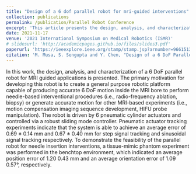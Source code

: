 ```yaml
---
title: "Design of a 6 dof parallel robot for mri-guided interventions"
collection: publications
permalink: /publication/Parallel Robot Conference
excerpt: 'This article presents the design, analysis, and characterization of a 6-degree-of-freedom parallel robot for MRI-guided interventions, featuring pneumatic cylinder actuators and demonstrating accuracy in both benchtop and MRI scanner environments for potential applications in motion modeling and minimally invasive procedures'
date: 2021-11-17
venue: '2021 International Symposium on Medical Robotics (ISMR)'
# slidesurl: 'http://academicpages.github.io/files/slides3.pdf'
paperurl: 'https://ieeexplore.ieee.org/stamp/stamp.jsp?arnumber=9661513'
citation: 'M. Musa, S. Sengupta and Y. Chen, "Design of a 6 DoF Parallel Robot for MRI-guided Interventions," 2021 International Symposium on Medical Robotics (ISMR), Atlanta, GA, USA, 2021, pp. 1-7, doi: 10.1109/ISMR48346.2021.9661513.'
---
```


In this work, the design, analysis, and characterization of a 6 DoF parallel robot for MRI guided applications is presented. The primary motivation for developing this robot is to create a general purpose robotic platform capable of producing accurate 6 DoF motion inside the MRI bore to perform needle-based interventional procedures (i.e., radio-frequency ablation, biopsy) or generate accurate motion for other MRI-based experiments (i.e., motion compensation imaging sequence development, HIFU probe manipulation). The robot is driven by 6 pneumatic cylinder actuators and controlled via a robust sliding mode controller. Pneumatic actuator tracking experiments indicate that the system is able to achieve an average error of 0.69 ± 0.14 mm and 0.67 ± 0.40 mm for step signal tracking and sinusoidal signal tracking respectively. To demonstrate the feasibility of the parallel robot for needle insertion interventions, a tissue-mimic phantom experiment was performed in the benchtop environment, which indicated an average position error of 1.20 0.43 mm and an average orientation error of 1.09 0.57°, respectively.